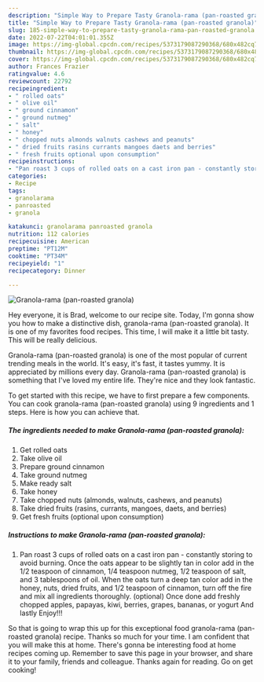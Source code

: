 ```yaml
---
description: "Simple Way to Prepare Tasty Granola-rama (pan-roasted granola)"
title: "Simple Way to Prepare Tasty Granola-rama (pan-roasted granola)"
slug: 185-simple-way-to-prepare-tasty-granola-rama-pan-roasted-granola
date: 2022-07-22T04:01:01.355Z
image: https://img-global.cpcdn.com/recipes/5373179087290368/680x482cq70/granola-rama-pan-roasted-granola-recipe-main-photo.jpg
thumbnail: https://img-global.cpcdn.com/recipes/5373179087290368/680x482cq70/granola-rama-pan-roasted-granola-recipe-main-photo.jpg
cover: https://img-global.cpcdn.com/recipes/5373179087290368/680x482cq70/granola-rama-pan-roasted-granola-recipe-main-photo.jpg
author: Frances Frazier
ratingvalue: 4.6
reviewcount: 22792
recipeingredient:
- " rolled oats"
- " olive oil"
- " ground cinnamon"
- " ground nutmeg"
- " salt"
- " honey"
- " chopped nuts almonds walnuts cashews and peanuts"
- " dried fruits rasins currants mangoes daets and berries"
- " fresh fruits optional upon consumption"
recipeinstructions:
- "Pan roast 3 cups of rolled oats on a cast iron pan - constantly storing to avoid burning. Once the oats appear to be slightly tan in color add in the 1/2 teaspoon of cinnamon, 1/4 teaspoon nutmeg, 1/2 teaspoon of salt, and 3 tablespoons of oil. When the oats turn a deep tan color add in the honey, nuts, dried fruits, and 1/2 teaspoon of cinnamon, turn off the fire and mix all ingredients thoroughly. (optional) Once done add freshly chopped apples, papayas, kiwi, berries, grapes, bananas, or yogurt  And lastly Enjoy!!!"
categories:
- Recipe
tags:
- granolarama
- panroasted
- granola

katakunci: granolarama panroasted granola 
nutrition: 112 calories
recipecuisine: American
preptime: "PT12M"
cooktime: "PT34M"
recipeyield: "1"
recipecategory: Dinner

---
```



![Granola-rama (pan-roasted granola)](https://img-global.cpcdn.com/recipes/5373179087290368/680x482cq70/granola-rama-pan-roasted-granola-recipe-main-photo.jpg)

Hey everyone, it is Brad, welcome to our recipe site. Today, I'm gonna show you how to make a distinctive dish, granola-rama (pan-roasted granola). It is one of my favorites food recipes. This time, I will make it a little bit tasty. This will be really delicious.

Granola-rama (pan-roasted granola) is one of the most popular of current trending meals in the world. It's easy, it's fast, it tastes yummy. It is appreciated by millions every day. Granola-rama (pan-roasted granola) is something that I've loved my entire life. They're nice and they look fantastic.




To get started with this recipe, we have to first prepare a few components. You can cook granola-rama (pan-roasted granola) using 9 ingredients and 1 steps. Here is how you can achieve that.

<!--inarticleads1-->

##### The ingredients needed to make Granola-rama (pan-roasted granola):

1. Get  rolled oats
1. Take  olive oil
1. Prepare  ground cinnamon
1. Take  ground nutmeg
1. Make ready  salt
1. Take  honey
1. Take  chopped nuts (almonds, walnuts, cashews, and peanuts)
1. Take  dried fruits (rasins, currants, mangoes, daets, and berries)
1. Get  fresh fruits (optional upon consumption)




<!--inarticleads2-->

##### Instructions to make Granola-rama (pan-roasted granola):

1. Pan roast 3 cups of rolled oats on a cast iron pan - constantly storing to avoid burning. Once the oats appear to be slightly tan in color add in the 1/2 teaspoon of cinnamon, 1/4 teaspoon nutmeg, 1/2 teaspoon of salt, and 3 tablespoons of oil. When the oats turn a deep tan color add in the honey, nuts, dried fruits, and 1/2 teaspoon of cinnamon, turn off the fire and mix all ingredients thoroughly. (optional) Once done add freshly chopped apples, papayas, kiwi, berries, grapes, bananas, or yogurt  And lastly Enjoy!!!




So that is going to wrap this up for this exceptional food granola-rama (pan-roasted granola) recipe. Thanks so much for your time. I am confident that you will make this at home. There's gonna be interesting food at home recipes coming up. Remember to save this page in your browser, and share it to your family, friends and colleague. Thanks again for reading. Go on get cooking!
